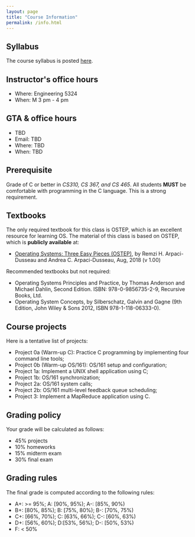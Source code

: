 ```yaml
---
layout: page
title: "Course Information"
permalink: /info.html
---
```


## Syllabus

The course syllabus is posted [here](https://cs.gmu.edu/media/syllabi/Spring2020/CS_571ChengY.html).

## Instructor's office hours

* Where: Engineering 5324
* When: M 3 pm - 4 pm

## GTA & office hours

* TBD
* Email: TBD
* Where: TBD
* When: TBD

## Prerequisite

Grade of C or better in *CS310, CS 367, and CS 465*. All students
**MUST** be comfortable with programming in the C language. This is a
strong requirement. 

## Textbooks

The only required textbook for this class is OSTEP, which is an
excellent resource for learning OS. The material of this class is
based on OSTEP, which is **publicly available** at: 

* [Operating Systems: Three Easy Pieces (OSTEP)](http://pages.cs.wisc.edu/~remzi/OSTEP/), by Remzi H. Arpaci-Dusseau and Andrea C. Arpaci-Dusseau, Aug, 2018 (v 1.00)

Recommended textbooks but not required:

* Operating Systems Principles and Practice, by Thomas Anderson and Michael Dahlin, Second Edition. ISBN: 978-0-9856735-2-9, Recursive Books, Ltd.
* Operating System Concepts, by Silberschatz, Galvin and Gagne (9th Edition, John Wiley & Sons 2012, ISBN 978-1-118-06333-0). 

## Course projects

Here is a tentative list of projects:

* Project 0a (Warm-up C): Practice C programming by implementing four command line tools;
* Project 0b (Warm-up OS/161): OS/161 setup and configuration;
* Project 1a: Implement a UNIX shell application using C;
* Project 1b: OS/161 synchronization;
* Project 2a: OS/161 system calls;
* Project 2b: OS/161 multi-level feedback queue scheduling;
* Project 3: Implement a MapReduce application using C.

## Grading policy

Your grade will be calculated as follows:

* 45% projects
* 10% homeworks
* 15% midterm exam
* 30% final exam

## Grading rules

The final grade is computed according to the following rules:

* A+: >= 95%; A: \[90%, 95%); A-: \[85%, 90%)
* B+: \[80%, 85%); B: \[75%, 80%); B-: \[70%, 75%)
* C+: \[66%, 70%); C: \[63%, 66%); C-: \[60%, 63%)
* D+: \[56%, 60%); D:\[53%, 56%); D-: \[50%, 53%)
* F: < 50%

